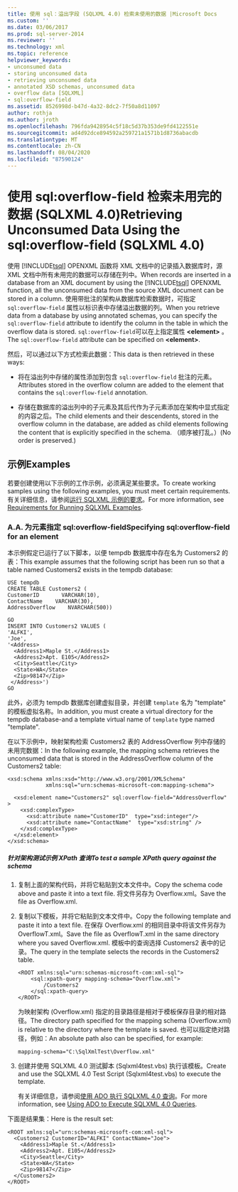 ```yaml
---
title: 使用 sql：溢出字段 (SQLXML 4.0) 检索未使用的数据 |Microsoft Docs
ms.custom: ''
ms.date: 03/06/2017
ms.prod: sql-server-2014
ms.reviewer: ''
ms.technology: xml
ms.topic: reference
helpviewer_keywords:
- unconsumed data
- storing unconsumed data
- retrieving unconsumed data
- annotated XSD schemas, unconsumed data
- overflow data [SQLXML]
- sql:overflow-field
ms.assetid: 8526998d-b47d-4a32-8dc2-7f50a8d11097
author: rothja
ms.author: jroth
ms.openlocfilehash: 796fda9428954c5f18c5d37b353de9fd4122551e
ms.sourcegitcommit: ad4d92dce894592a259721a1571b1d8736abacdb
ms.translationtype: MT
ms.contentlocale: zh-CN
ms.lasthandoff: 08/04/2020
ms.locfileid: "87590124"
---
```

# <a name="retrieving-unconsumed-data-using-the-sqloverflow-field-sqlxml-40"></a><span data-ttu-id="ce8d1-102">使用 sql:overflow-field 检索未用完的数据 (SQLXML 4.0)</span><span class="sxs-lookup"><span data-stu-id="ce8d1-102">Retrieving Unconsumed Data Using the sql:overflow-field (SQLXML 4.0)</span></span>
  <span data-ttu-id="ce8d1-103">使用 [!INCLUDE[tsql](../../includes/tsql-md.md)] OPENXML 函数将 XML 文档中的记录插入数据库时，源 XML 文档中所有未用完的数据可以存储在列中。</span><span class="sxs-lookup"><span data-stu-id="ce8d1-103">When records are inserted in a database from an XML document by using the [!INCLUDE[tsql](../../includes/tsql-md.md)] OPENXML function, all the unconsumed data from the source XML document can be stored in a column.</span></span> <span data-ttu-id="ce8d1-104">使用带批注的架构从数据库检索数据时，可指定 `sql:overflow-field` 属性以标识表中存储溢出数据的列。</span><span class="sxs-lookup"><span data-stu-id="ce8d1-104">When you retrieve data from a database by using annotated schemas, you can specify the `sql:overflow-field` attribute to identify the column in the table in which the overflow data is stored.</span></span> <span data-ttu-id="ce8d1-105">`sql:overflow-field`可以在上指定属性 **\<element>** 。</span><span class="sxs-lookup"><span data-stu-id="ce8d1-105">The `sql:overflow-field` attribute can be specified on **\<element>**.</span></span>  
  
 <span data-ttu-id="ce8d1-106">然后，可以通过以下方式检索此数据：</span><span class="sxs-lookup"><span data-stu-id="ce8d1-106">This data is then retrieved in these ways:</span></span>  
  
-   <span data-ttu-id="ce8d1-107">将在溢出列中存储的属性添加到包含 `sql:overflow-field` 批注的元素。</span><span class="sxs-lookup"><span data-stu-id="ce8d1-107">Attributes stored in the overflow column are added to the element that contains the `sql:overflow-field` annotation.</span></span>  
  
-   <span data-ttu-id="ce8d1-108">存储在数据库的溢出列中的子元素及其后代作为子元素添加在架构中显式指定的内容之后。</span><span class="sxs-lookup"><span data-stu-id="ce8d1-108">The child elements and their descendents, stored in the overflow column in the database, are added as child elements following the content that is explicitly specified in the schema.</span></span> <span data-ttu-id="ce8d1-109">（顺序被打乱。）</span><span class="sxs-lookup"><span data-stu-id="ce8d1-109">(No order is preserved.)</span></span>  
  
## <a name="examples"></a><span data-ttu-id="ce8d1-110">示例</span><span class="sxs-lookup"><span data-stu-id="ce8d1-110">Examples</span></span>  
 <span data-ttu-id="ce8d1-111">若要创建使用以下示例的工作示例，必须满足某些要求。</span><span class="sxs-lookup"><span data-stu-id="ce8d1-111">To create working samples using the following examples, you must meet certain requirements.</span></span> <span data-ttu-id="ce8d1-112">有关详细信息，请参阅[运行 SQLXML 示例的要求](../sqlxml/requirements-for-running-sqlxml-examples.md)。</span><span class="sxs-lookup"><span data-stu-id="ce8d1-112">For more information, see [Requirements for Running SQLXML Examples](../sqlxml/requirements-for-running-sqlxml-examples.md).</span></span>  
  
### <a name="a-specifying-sqloverflow-field-for-an-element"></a><span data-ttu-id="ce8d1-113">A.</span><span class="sxs-lookup"><span data-stu-id="ce8d1-113">A.</span></span> <span data-ttu-id="ce8d1-114">为元素指定 sql:overflow-field</span><span class="sxs-lookup"><span data-stu-id="ce8d1-114">Specifying sql:overflow-field for an element</span></span>  
 <span data-ttu-id="ce8d1-115">本示例假定已运行了以下脚本，以便 tempdb 数据库中存在名为 Customers2 的表：</span><span class="sxs-lookup"><span data-stu-id="ce8d1-115">This example assumes that the following script has been run so that a table named Customers2 exists in the tempdb database:</span></span>  
  
```  
USE tempdb  
CREATE TABLE Customers2 (  
CustomerID       VARCHAR(10),   
ContactName    VARCHAR(30),   
AddressOverflow    NVARCHAR(500))  
  
GO  
INSERT INTO Customers2 VALUES (  
'ALFKI',   
'Joe',  
'<Address>  
  <Address1>Maple St.</Address1>  
  <Address2>Apt. E105</Address2>  
  <City>Seattle</City>  
  <State>WA</State>  
  <Zip>98147</Zip>  
 </Address>')  
GO  
```  
  
 <span data-ttu-id="ce8d1-116">此外，必须为 tempdb 数据库创建虚拟目录，并创建 `template` 名为 "template" 的模板虚拟名称。</span><span class="sxs-lookup"><span data-stu-id="ce8d1-116">In addition, you must create a virtual directory for the tempdb database-and a template virtual name of `template` type named "template".</span></span>  
  
 <span data-ttu-id="ce8d1-117">在以下示例中，映射架构检索 Customers2 表的 AddressOverflow 列中存储的未用完数据：</span><span class="sxs-lookup"><span data-stu-id="ce8d1-117">In the following example, the mapping schema retrieves the unconsumed data that is stored in the AddressOverflow column of the Customers2 table:</span></span>  
  
```  
<xsd:schema xmlns:xsd="http://www.w3.org/2001/XMLSchema"  
            xmlns:sql="urn:schemas-microsoft-com:mapping-schema">  
  
  <xsd:element name="Customers2" sql:overflow-field="AddressOverflow" >  
    <xsd:complexType>  
      <xsd:attribute name="CustomerID"  type="xsd:integer"/>  
      <xsd:attribute name="ContactName"  type="xsd:string" />  
    </xsd:complexType>  
  </xsd:element>  
</xsd:schema>  
```  
  
##### <a name="to-test-a-sample-xpath-query-against-the-schema"></a><span data-ttu-id="ce8d1-118">针对架构测试示例 XPath 查询</span><span class="sxs-lookup"><span data-stu-id="ce8d1-118">To test a sample XPath query against the schema</span></span>  
  
1.  <span data-ttu-id="ce8d1-119">复制上面的架构代码，并将它粘贴到文本文件中。</span><span class="sxs-lookup"><span data-stu-id="ce8d1-119">Copy the schema code above and paste it into a text file.</span></span> <span data-ttu-id="ce8d1-120">将文件另存为 Overflow.xml。</span><span class="sxs-lookup"><span data-stu-id="ce8d1-120">Save the file as Overflow.xml.</span></span>  
  
2.  <span data-ttu-id="ce8d1-121">复制以下模板，并将它粘贴到文本文件中。</span><span class="sxs-lookup"><span data-stu-id="ce8d1-121">Copy the following template and paste it into a text file.</span></span> <span data-ttu-id="ce8d1-122">在保存 Overflow.xml 的相同目录中将该文件另存为 OverflowT.xml。</span><span class="sxs-lookup"><span data-stu-id="ce8d1-122">Save the file as OverflowT.xml in the same directory where you saved Overflow.xml.</span></span> <span data-ttu-id="ce8d1-123">模板中的查询选择 Customers2 表中的记录。</span><span class="sxs-lookup"><span data-stu-id="ce8d1-123">The query in the template selects the records in the Customers2 table.</span></span>  
  
    ```  
    <ROOT xmlns:sql="urn:schemas-microsoft-com:xml-sql">  
        <sql:xpath-query mapping-schema="Overflow.xml">  
            /Customers2  
        </sql:xpath-query>  
    </ROOT>  
    ```  
  
     <span data-ttu-id="ce8d1-124">为映射架构 (Overflow.xml) 指定的目录路径是相对于模板保存目录的相对路径。</span><span class="sxs-lookup"><span data-stu-id="ce8d1-124">The directory path specified for the mapping schema (Overflow.xml) is relative to the directory where the template is saved.</span></span> <span data-ttu-id="ce8d1-125">也可以指定绝对路径，例如：</span><span class="sxs-lookup"><span data-stu-id="ce8d1-125">An absolute path also can be specified, for example:</span></span>  
  
    ```  
    mapping-schema="C:\SqlXmlTest\Overflow.xml"  
    ```  
  
3.  <span data-ttu-id="ce8d1-126">创建并使用 SQLXML 4.0 测试脚本 (Sqlxml4test.vbs) 执行该模板。</span><span class="sxs-lookup"><span data-stu-id="ce8d1-126">Create and use the SQLXML 4.0 Test Script (Sqlxml4test.vbs) to execute the template.</span></span>  
  
     <span data-ttu-id="ce8d1-127">有关详细信息，请参阅[使用 ADO 执行 SQLXML 4.0 查询](../sqlxml/using-ado-to-execute-sqlxml-4-0-queries.md)。</span><span class="sxs-lookup"><span data-stu-id="ce8d1-127">For more information, see [Using ADO to Execute SQLXML 4.0 Queries](../sqlxml/using-ado-to-execute-sqlxml-4-0-queries.md).</span></span>  
  
 <span data-ttu-id="ce8d1-128">下面是结果集：</span><span class="sxs-lookup"><span data-stu-id="ce8d1-128">Here is the result set:</span></span>  
  
```  
<ROOT xmlns:sql="urn:schemas-microsoft-com:xml-sql">  
  <Customers2 CustomerID="ALFKI" ContactName="Joe">  
    <Address1>Maple St.</Address1>   
    <Address2>Apt. E105</Address2>   
    <City>Seattle</City>   
    <State>WA</State>   
    <Zip>98147</Zip>   
  </Customers2>  
</ROOT>  
```  
  
  
